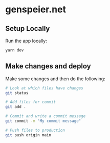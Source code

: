 # genspeier.net

## Setup Locally

Run the app locally:

```sh
yarn dev
```

## Make changes and deploy

Make some changes and then do the following:

```sh
# Look at which files have changes
git status

# Add files for commit
git add .

# Commit and write a commit message
git commit -m "My commit message"

# Push files to production
git push origin main
```